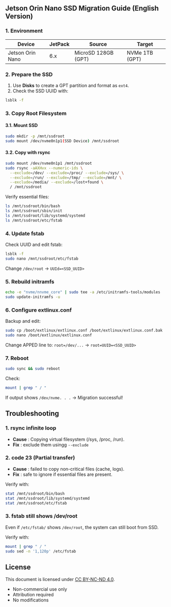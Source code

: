 ## Jetson Orin Nano SSD Migration Guide (English Version)

### 1. Environment

| Device | JetPack | Source | Target |
| --- | --- | --- | --- |
| Jetson Orin Nano | 6.x | MicroSD 128GB (GPT) | NVMe 1TB (GPT) |


### 2. Prepare the SSD
1. Use **Disks** to create a GPT partition and format as `ext4`.
2. Check the SSD UUID with:
```bash
lsblk -f
```

### 3. Copy Root Filesystem

#### 3.1. Mount SSD

```bash
sudo mkdir -p /mnt/ssdroot
sudo mount /dev/nvme0n1p1(SSD Device) /mnt/ssdroot
```

#### 3.2. Copy with rsync

```bash
sudo mount /dev/nvme0n1p1 /mnt/ssdroot
sudo rsync -aAXHvx --numeric-ids \
  --exclude=/dev/ --exclude=/proc/ --exclude=/sys/ \
  --exclude=/run/ --exclude=/tmp/ --exclude=/mnt/ \
  --exclude=/media/ --exclude=/lost+found \
  / /mnt/ssdroot
```

Verify essential files:

```bash
ls /mnt/ssdroot/bin/bash
ls /mnt/ssdroot/sbin/init
ls /mnt/ssdroot/lib/systemd/systemd
ls /mnt/ssdroot/etc/fstab
```

### 4. Update fstab
Check UUID and edit fstab:

```bash
lsblk -f
sudo nano /mnt/ssdroot/etc/fstab
```
Change `/dev/root` -> `UUId=<SSD_UUID>`


### 5. Rebuild initramfs
```bash
echo -e "nvme/nnvme_core" | sudo tee -a /etc/initramfs-tools/modules
sudo update-initramfs -u
```

### 6. Configure extlinux.conf
Backup and edit:
```bash
sudo cp /boot/extlinux/extlinux.conf /boot/extlinux/extlinux.conf.bak
sudo nano /boot/extlinux/extlinux.conf
```
Change APPED line to:
`root=/dev/...` -> `root=UUID=<SSD_UUID>`

### 7. Reboot
```bash
sudo sync && sudo reboot
```

Check: 
```bash
mount | grep " / "
```
If output shows `/dev/nvme. . .` -> Migration successful!

## Troubleshooting

### 1. rsync infinite loop

- **Cause** : Copying virtual filesystem (/sys, /proc, /run).
- **Fix** : exclude them usingg `--exclude`


### 2. code 23 (Partial transfer)

- **Cause** : failed to copy non-critical files (cache, logs).
- **Fix** : safe to ignore if essential files are present.

Verify with:
```bash
stat /mnt/ssdroot/bin/bash
stat /mnt/ssdroot/lib/systemd/systemd
stat /mnt/ssdroot/etc/fstab
```

### 3. fstab still shows /dev/root

Even if `/etc/fstab/` shows `/dev/root`, the system can still boot from SSD.

Verify with:
```bash
mount | grep " / "
sudo sed -n '1,120p' /etc/fstab
```

## License

This document is licensed under [CC BY-NC-ND 4.0](./LICENSE).
- Non-commercial use only
- Attribution required
- No modifications
